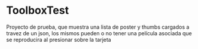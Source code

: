 # ToolboxTest
Proyecto de prueba, que muestra una lista de poster y thumbs cargados a travez de un json, los mismos pueden o no tener una película asociada que se reproducira al presionar sobre la tarjeta
